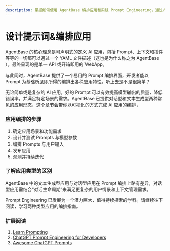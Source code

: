 ```yaml
---
description: 掌握如何使用 AgentBase 编排应用和实践 Prompt Engineering，通过内置的两种应用类型，搭建出高价值的 AI 应用。
---
```


# 设计提示词&编排应用

AgentBase 的核心理念是可声明式的定义 AI 应用，包括 Prompt、上下文和插件等等的一切都可以通过一个 YAML 文件描述（这也是为什么称之为 AgentBase ）。最终呈现的是单一 API 或开箱即用的 WebApp。

与此同时，AgentBase 提供了一个易用的 Prompt 编排界面，开发者能以 Prompt 为基础所见即所得的编排出各种应用特性。听上去是不是很简单？

无论简单或是复杂的 AI 应用，好的 Prompt 可以有效提高模型输出的质量，降低错误率，并满足特定场景的需求。AgentBase 已提供对话型和文本生成型两种常见的应用形态，这个章节会带你以可视化的方式完成 AI 应用的编排，

### 应用编排的步骤

1. 确定应用场景和功能需求
2. 设计并测试 Prompts 与模型参数
3. 编排 Prompts 与用户输入
4. 发布应用
5. 观测并持续迭代

### 了解应用类型的区别

AgentBase 中的文本生成型应用与对话型应用在 Prompt 编排上略有差异，对话型应用需结合“对话生命周期”来满足更复杂的用户情景和上下文管理需求。

Prompt Engineering 已发展为一个潜力巨大，值得持续探索的学科。请继续往下阅读，学习两种类型应用的编排指南。

### 扩展阅读

1. [Learn Prompting](https://learnprompting.org/zh-Hans/)
2. [ChatGPT Prompt Engineering for Developers](https://www.deeplearning.ai/short-courses/chatgpt-prompt-engineering-for-developers/)
3. [Awesome ChatGPT Prompts](https://github.com/f/awesome-chatgpt-prompts)

